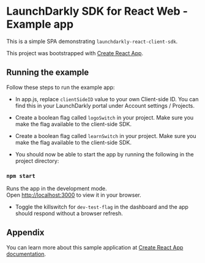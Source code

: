 # LaunchDarkly SDK for React Web - Example app

This is a simple SPA demonstrating `launchdarkly-react-client-sdk`.

This project was bootstrapped with [Create React App](https://github.com/facebook/create-react-app).

## Running the example

Follow these steps to run the example app:

- In app.js, replace `clientSideID` value to your own Client-side ID. You can find
  this in your LaunchDarkly portal under Account settings / Projects.

- Create a boolean flag called `logoSwitch` in your project. Make sure you
  make the flag available to the client-side SDK.

- Create a boolean flag called `learnSwitch` in your project. Make sure you
  make the flag available to the client-side SDK.

- You should now be able to start the app by running the following in the project directory:

### `npm start`

Runs the app in the development mode.\
Open [http://localhost:3000](http://localhost:3000) to view it in your browser.

- Toggle the killswitch for `dev-test-flag` in the dashboard and the
  app should respond without a browser refresh.

## Appendix

You can learn more about this sample application at [Create React App documentation](https://facebook.github.io/create-react-app/docs/getting-started).
